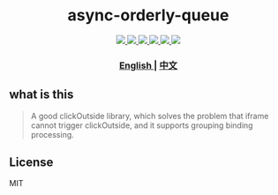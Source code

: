 <h1 align="center">async-orderly-queue</h1>

<p align="center">
  <a href="http://img.shields.io/travis/txs1992/async-orderly-queue.svg">
    <img src="http://img.shields.io/travis/txs1992/async-orderly-queue.svg" />
  </a>
  <a href="https://img.shields.io/npm/dt/async-orderly-queue.svg">
    <img src="https://img.shields.io/npm/dt/async-orderly-queue.svg" />
  </a>
  <a href="https://img.shields.io/npm/dm/async-orderly-queue.svg">
    <img src="https://img.shields.io/npm/dm/async-orderly-queue.svg" />
  </a>
  <a href="https://img.shields.io/npm/v/async-orderly-queue.svg">
    <img src="https://img.shields.io/npm/v/async-orderly-queue.svg" />
  </a>
  <a href="https://img.shields.io/npm/l/async-orderly-queue.svg">
    <img src="https://img.shields.io/npm/l/async-orderly-queue.svg" />
  </a>
  <a href="https://img.shields.io/node/v/passport.svg">
    <img src="https://img.shields.io/node/v/passport.svg" />
  </a>
</p>

<div align="center">
  <h3>
    <a href="https://github.com/txs1992/async-orderly-queue#readme">
      English
    </a>
    <span> | </span>
    <a href="https://github.com/txs1992/async-orderly-queue/blob/master/docs/zh-cn.md#readme">
      中文
    </a>
  </h3>
</div>

## what is this

> A good clickOutside library, which solves the problem that iframe cannot trigger clickOutside, and it supports grouping binding processing. 

## License

MIT

